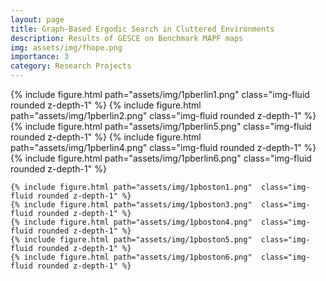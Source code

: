 ```yaml
---
layout: page
title: Graph-Based Ergodic Search in Cluttered Environments
description: Results of GESCE on Benchmark MAPF maps
img: assets/img/fhope.png
importance: 3
category: Research Projects
---
```

<!-- <head>
<meta charset="UTF-8">
<meta name="viewport" content="width=device-width, initial-scale=1.0">
<style>
  /* Style for the grid container */
  .grid-container {
    display: grid;
    grid-template-columns: repeat(auto-fill, minmax(200px, 1fr)); /* Adjust the minimum and maximum width of each grid item */
    gap: 10px; /* Adjust the gap between grid items */
  }

  /* Style for grid items */
  .grid-item {
    width: 100%;
    height: auto;
  }
</style>
</head>
<body>

<div class="grid-container">
  <img class="grid-item" src="assets/img/1pberlin1.png" alt="Image 1">
  <img class="grid-item" src="assets/img/1pboston1.png" alt="Image 2">
  <img class="grid-item" src="assets/img/1pmaze11.png" alt="Image 3">
  <img class="grid-item" src="assets/img/1pmaze32.png" alt="Image 3">
  <img class="grid-item" src="assets/img/1pparis1.png" alt="Image 3">

</div>
</body>
 -->

<div class="row">
  <div class="column">
    {% include figure.html path="assets/img/1pberlin1.png"  class="img-fluid rounded z-depth-1" %}
    {% include figure.html path="assets/img/1pberlin2.png"  class="img-fluid rounded z-depth-1" %}
    {% include figure.html path="assets/img/1pberlin5.png"  class="img-fluid rounded z-depth-1" %}
    {% include figure.html path="assets/img/1pberlin4.png"  class="img-fluid rounded z-depth-1" %}
    {% include figure.html path="assets/img/1pberlin6.png"  class="img-fluid rounded z-depth-1" %}
  </div>
  <div class="column">

    {% include figure.html path="assets/img/1pboston1.png"  class="img-fluid rounded z-depth-1" %}
    {% include figure.html path="assets/img/1pboston3.png"  class="img-fluid rounded z-depth-1" %}
    {% include figure.html path="assets/img/1pboston4.png"  class="img-fluid rounded z-depth-1" %}
    {% include figure.html path="assets/img/1pboston5.png"  class="img-fluid rounded z-depth-1" %}
    {% include figure.html path="assets/img/1pboston6.png"  class="img-fluid rounded z-depth-1" %}
  </div>
</div>